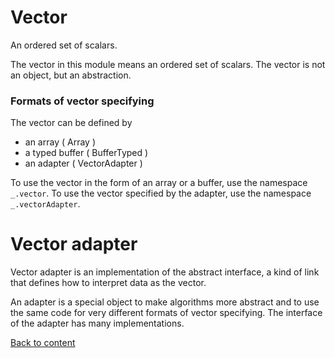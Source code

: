 # Vector

An ordered set of scalars.

The vector in this module means an ordered set of scalars. The vector is not an object, but an abstraction.

### Formats of vector specifying

The vector can be defined by

- an array ( Array )
- a typed buffer ( BufferTyped )
- an adapter ( VectorAdapter )

To use the vector in the form of an array or a buffer, use the namespace `_.vector`. To use the vector specified by the adapter, use the namespace `_.vectorAdapter`.

# Vector adapter

Vector adapter is an implementation of the abstract interface, a kind of link that defines how to interpret data as the vector.

An adapter is a special object to make algorithms more abstract and to use the same code for very different formats of vector specifying. The interface of the adapter has many implementations.

[Back to content](../README.md#Tutorials)
